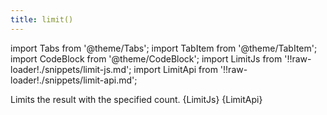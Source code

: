 ```yaml
---
title: limit()
---
```


import Tabs from '@theme/Tabs';
import TabItem from '@theme/TabItem';
import CodeBlock from '@theme/CodeBlock';
import LimitJs from '!!raw-loader!./snippets/limit-js.md';
import LimitApi from '!!raw-loader!./snippets/limit-api.md';

Limits the result with the specified count.
<Tabs>
  <TabItem value="javascript" label="Javascript" default>
    <CodeBlock className="language-jsx">
      {LimitJs}
    </CodeBlock>
  </TabItem>
  <TabItem value="API" label="API">
    <CodeBlock className="language-jsx" title="[POST]">
      {LimitApi}
    </CodeBlock>
  </TabItem>
</Tabs>
